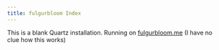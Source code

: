```yaml
---
title: fulgurbloom Index
---
```

This is a blank Quartz installation.
Running on [fulgurbloom.me](https://fulgurbloom.me) (I have no clue how this works)
